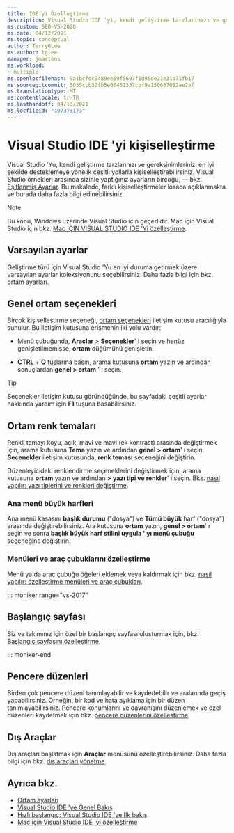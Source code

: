 ```yaml
---
title: IDE’yi Özelleştirme
description: Visual Studio IDE 'yi, kendi geliştirme tarzlarınızı ve gereksinimlerinizi en iyi şekilde destekleyecek şekilde nasıl kişiselleştirebileceğinizi öğrenin.
ms.custom: SEO-VS-2020
ms.date: 04/12/2021
ms.topic: conceptual
author: TerryGLee
ms.author: tglee
manager: jmartens
ms.workload:
- multiple
ms.openlocfilehash: 9a1bcfdc9489ee59f5697f1d96de21e31a71fb17
ms.sourcegitcommit: 5035ccb32fb5e06451337cbf9a150687082ae2af
ms.translationtype: MT
ms.contentlocale: tr-TR
ms.lasthandoff: 04/13/2021
ms.locfileid: "107373173"
---
```

# <a name="personalize-the-visual-studio-ide"></a>Visual Studio IDE 'yi kişiselleştirme

Visual Studio 'Yu, kendi geliştirme tarzlarınızı ve gereksinimlerinizi en iyi şekilde desteklemeye yönelik çeşitli yollarla kişiselleştirebilirsiniz. Visual Studio örnekleri arasında sizinle yaptığınız ayarların birçoğu, &mdash; bkz. [Eşitlenmiş Ayarlar](../ide/synchronized-settings-in-visual-studio.md). Bu makalede, farklı kişiselleştirmeler kısaca açıklanmakta ve burada daha fazla bilgi edinebilirsiniz.

> [!NOTE]
> Bu konu, Windows üzerinde Visual Studio için geçerlidir. Mac için Visual Studio için bkz. [Mac IÇIN VISUAL STUDIO IDE 'Yi özelleştirme](/visualstudio/mac/customizing-the-ide).

## <a name="default-settings"></a>Varsayılan ayarlar

Geliştirme türü için Visual Studio 'Yu en iyi duruma getirmek üzere varsayılan ayarlar koleksiyonunu seçebilirsiniz. Daha fazla bilgi için bkz. [ortam ayarları](environment-settings.md).

## <a name="general-environment-options"></a>Genel ortam seçenekleri

Birçok kişiselleştirme seçeneği, [ortam seçenekleri](../ide/reference/general-environment-options-dialog-box.md) iletişim kutusu aracılığıyla sunulur. Bu iletişim kutusuna erişmenin iki yolu vardır:

- Menü çubuğunda, **Araçlar**  >  **Seçenekler**' i seçin ve henüz genişletilmemişse, **ortam** düğümünü genişletin.

- **CTRL** + **Q** tuşlarına basın, arama kutusuna **ortam** yazın ve ardından sonuçlardan **genel > ortam** ' ı seçin.

> [!TIP]
> Seçenekler iletişim kutusu göründüğünde, bu sayfadaki çeşitli ayarlar hakkında yardım için **F1** tuşuna basabilirsiniz.

## <a name="environment-color-themes"></a>Ortam renk temaları

Renkli temayı koyu, açık, mavi ve mavi (ek kontrast) arasında değiştirmek için, arama kutusuna **Tema** yazın ve ardından **genel > ortam**' ı seçin. **Seçenekler** iletişim kutusunda, **renk teması** seçeneğini değiştirin.

Düzenleyicideki renklendirme seçeneklerini değiştirmek için, arama kutusuna **ortam** yazın ve ardından **> yazı tipi ve renkler**' i seçin. Bkz. [nasıl yapılır: yazı tiplerini ve renkleri değiştirme](../ide/how-to-change-fonts-and-colors-in-visual-studio.md).

### <a name="main-menu-casing"></a>Ana menü büyük harfleri

Ana menü kasasını **başlık durumu** ("dosya") ve **Tümü büyük** harf ("dosya") arasında değiştirebilirsiniz. Ara kutusuna **ortam** yazın, **genel > ortam**' ı seçin ve sonra **başlık büyük harf stilini uygula ' yı menü çubuğu** seçeneğine değiştirin.

### <a name="customize-menus-and-toolbars"></a>Menüleri ve araç çubuklarını özelleştirme

Menü ya da araç çubuğu öğeleri eklemek veya kaldırmak için bkz. [nasıl yapılır: özelleştirme menüleri ve araç çubukları](../ide/how-to-customize-menus-and-toolbars-in-visual-studio.md).

::: moniker range="vs-2017"

## <a name="start-page"></a>Başlangıç sayfası

Siz ve takımınız için özel bir başlangıç sayfası oluşturmak için, bkz. [Başlangıç sayfasını özelleştirme](../ide/customizing-the-start-page-for-visual-studio.md).

::: moniker-end

## <a name="window-layouts"></a>Pencere düzenleri

Birden çok pencere düzeni tanımlayabilir ve kaydedebilir ve aralarında geçiş yapabilirsiniz. Örneğin, bir kod ve hata ayıklama için bir düzen tanımlayabilirsiniz. Pencere konumlarını ve davranışını düzenlemek ve özel düzenleri kaydetmek için bkz. [pencere düzenlerini özelleştirme](../ide/customizing-window-layouts-in-visual-studio.md).

## <a name="external-tools"></a>Dış Araçlar

Dış araçları başlatmak için **Araçlar** menüsünü özelleştirebilirsiniz. Daha fazla bilgi için bkz. [dış araçları yönetme](../ide/managing-external-tools.md).

## <a name="see-also"></a>Ayrıca bkz.

- [Ortam ayarları](environment-settings.md)
- [Visual Studio IDE 'ye Genel Bakış](../get-started/visual-studio-ide.md)
- [Hızlı başlangıç: Visual Studio IDE 'ye Ilk bakış](../ide/quickstart-ide-orientation.md)
- [Mac için Visual Studio IDE 'yi özelleştirme](/visualstudio/mac/customizing-the-ide)
